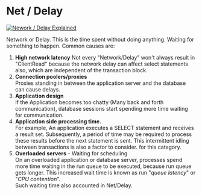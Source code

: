 # Net / Delay
[![Nework / Delay Explained](https://img.youtube.com/vi/v5Y9YT44rOY/0.jpg)](https://youtu.be/v5Y9YT44rOY)

Network or Delay. This is the time spent without doing anything. Waiting for something to happen. 
Common causes are:
1. **High network latency** 
 Not every "Network/Delay" won't always result in "ClientRead" because the network delay can affect select statements also, which are independent of the transaction block.
2. **Connection poolers/proxies**  
 Proxies standing in between the application server and the database can cause delays.
3. **Application design**  
If the Application becomes too chatty (Many back and forth communication), database sessions start spending more time waiting for communication.
4. **Application side processing time.**  
For example, An application executes a SELECT statement and receives a result set. Subsequently, a period of time may be required to process these results before the next statement is sent. This intermittent idling between transactions is also a factor to consider.
for this category.
5. **Overloaded servers** - Waiting for scheduling  
On an overloaded application or database server, processes spend more time waiting in the run queue to be executed, because run queue gets longer. This increased wait time is known as run "*queue latency*" or "*CPU contention*".  
Such waiting time also accounted in Net/Delay.
